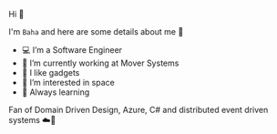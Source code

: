 Hi 👋

I'm `Baha` and here are some details about me 🧿

- 💻 I’m a Software Engineer
- 🚚 I’m currently working at Mover Systems
- 🧰 I like gadgets
- 🌌 I’m interested in space
- 📰 Always learning

Fan of Domain Driven Design, Azure, C# and distributed event driven systems ☁️🚀
